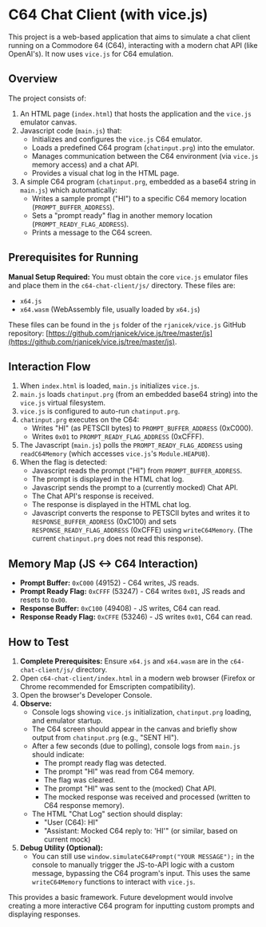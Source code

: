 # C64 Chat Client (with vice.js)

This project is a web-based application that aims to simulate a chat client running on a Commodore 64 (C64), interacting with a modern chat API (like OpenAI's). It now uses `vice.js` for C64 emulation.

## Overview

The project consists of:
1.  An HTML page (`index.html`) that hosts the application and the `vice.js` emulator canvas.
2.  Javascript code (`main.js`) that:
    *   Initializes and configures the `vice.js` C64 emulator.
    *   Loads a predefined C64 program (`chatinput.prg`) into the emulator.
    *   Manages communication between the C64 environment (via `vice.js` memory access) and a chat API.
    *   Provides a visual chat log in the HTML page.
3.  A simple C64 program (`chatinput.prg`, embedded as a base64 string in `main.js`) which automatically:
    *   Writes a sample prompt ("HI") to a specific C64 memory location (`PROMPT_BUFFER_ADDRESS`).
    *   Sets a "prompt ready" flag in another memory location (`PROMPT_READY_FLAG_ADDRESS`).
    *   Prints a message to the C64 screen.

## Prerequisites for Running

**Manual Setup Required:**
You must obtain the core `vice.js` emulator files and place them in the `c64-chat-client/js/` directory. These files are:
*   `x64.js`
*   `x64.wasm` (WebAssembly file, usually loaded by `x64.js`)

These files can be found in the `js` folder of the `rjanicek/vice.js` GitHub repository: [https://github.com/rjanicek/vice.js/tree/master/js](https://github.com/rjanicek/vice.js/tree/master/js).

## Interaction Flow

1.  When `index.html` is loaded, `main.js` initializes `vice.js`.
2.  `main.js` loads `chatinput.prg` (from an embedded base64 string) into the `vice.js` virtual filesystem.
3.  `vice.js` is configured to auto-run `chatinput.prg`.
4.  `chatinput.prg` executes on the C64:
    *   Writes "HI" (as PETSCII bytes) to `PROMPT_BUFFER_ADDRESS` (0xC000).
    *   Writes `0x01` to `PROMPT_READY_FLAG_ADDRESS` (0xCFFF).
5.  The Javascript (`main.js`) polls the `PROMPT_READY_FLAG_ADDRESS` using `readC64Memory` (which accesses `vice.js`'s `Module.HEAPU8`).
6.  When the flag is detected:
    *   Javascript reads the prompt ("HI") from `PROMPT_BUFFER_ADDRESS`.
    *   The prompt is displayed in the HTML chat log.
    *   Javascript sends the prompt to a (currently mocked) Chat API.
    *   The Chat API's response is received.
    *   The response is displayed in the HTML chat log.
    *   Javascript converts the response to PETSCII bytes and writes it to `RESPONSE_BUFFER_ADDRESS` (0xC100) and sets `RESPONSE_READY_FLAG_ADDRESS` (0xCFFE) using `writeC64Memory`. (The current `chatinput.prg` does not read this response).

## Memory Map (JS <-> C64 Interaction)

*   **Prompt Buffer:** `0xC000` (49152) - C64 writes, JS reads.
*   **Prompt Ready Flag:** `0xCFFF` (53247) - C64 writes `0x01`, JS reads and resets to `0x00`.
*   **Response Buffer:** `0xC100` (49408) - JS writes, C64 can read.
*   **Response Ready Flag:** `0xCFFE` (53246) - JS writes `0x01`, C64 can read.

## How to Test

1.  **Complete Prerequisites:** Ensure `x64.js` and `x64.wasm` are in the `c64-chat-client/js/` directory.
2.  Open `c64-chat-client/index.html` in a modern web browser (Firefox or Chrome recommended for Emscripten compatibility).
3.  Open the browser's Developer Console.
4.  **Observe:**
    *   Console logs showing `vice.js` initialization, `chatinput.prg` loading, and emulator startup.
    *   The C64 screen should appear in the canvas and briefly show output from `chatinput.prg` (e.g., "SENT HI").
    *   After a few seconds (due to polling), console logs from `main.js` should indicate:
        *   The prompt ready flag was detected.
        *   The prompt "HI" was read from C64 memory.
        *   The flag was cleared.
        *   The prompt "HI" was sent to the (mocked) Chat API.
        *   The mocked response was received and processed (written to C64 response memory).
    *   The HTML "Chat Log" section should display:
        *   "User (C64): HI"
        *   "Assistant: Mocked C64 reply to: 'HI'" (or similar, based on current mock)
5.  **Debug Utility (Optional):**
    *   You can still use `window.simulateC64Prompt("YOUR MESSAGE");` in the console to manually trigger the JS-to-API logic with a custom message, bypassing the C64 program's input. This uses the same `writeC64Memory` functions to interact with `vice.js`.

This provides a basic framework. Future development would involve creating a more interactive C64 program for inputting custom prompts and displaying responses.
